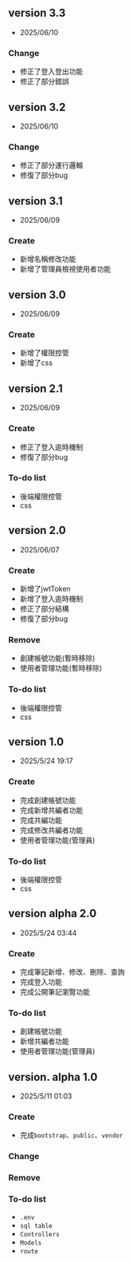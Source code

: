 ## version 3.3
- 2025/06/10
### Change
- 修正了登入登出功能
- 修正了部分錯誤


## version 3.2
- 2025/06/10
### Change
- 修正了部分運行邏輯
- 修復了部分bug

## version 3.1
- 2025/06/09
### Create
- 新增名稱修改功能
- 新增了管理員檢視使用者功能

## version 3.0
- 2025/06/09
### Create
- 新增了權限控管
- 新增了css

## version 2.1
- 2025/06/09
### Create
- 修正了登入逾時機制
- 修復了部分bug
### To-do list
- 後端權限控管
- css

## version 2.0
- 2025/06/07
### Create
- 新增了jwtToken
- 新增了登入逾時機制
- 修正了部分結構
- 修復了部分bug
### Remove
- 創建帳號功能(暫時移除)
- 使用者管理功能(暫時移除)
### To-do list
- 後端權限控管
- css


## version 1.0
- 2025/5/24 19:17
### Create
- 完成創建帳號功能
- 完成新增共編者功能
- 完成共編功能
- 完成修改共編者功能
- 使用者管理功能(管理員)
### To-do list
- 後端權限控管
- css


## version alpha 2.0
- 2025/5/24 03:44
### Create 
- 完成筆記新增、修改、刪除、查詢
- 完成登入功能
- 完成公開筆記瀏覽功能
### To-do list
- 創建帳號功能
- 新增共編者功能
- 使用者管理功能(管理員)


## version. alpha 1.0
- 2025/5/11 01:03
### Create
- 完成`bootstrap`、`public`、`vendor`
### Change
### Remove
### To-do list
- `.env`
- `sql table`
- `Controllers`
- `Models`
- `route`
